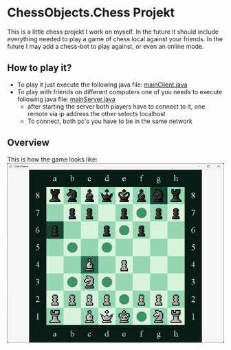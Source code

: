# ChessObjects.Chess Projekt
This is a little chess projekt I work on myself. 
In the future it should include everything needed to play a game of chess local against your friends. 
In the future I may add a chess-bot to play against, or even an online mode.

## How to play it?
- To play it just execute the following java file:
[mainClient.java](src/main/java/Main/MainClient.java) 
 - To play with friends on different computers one of you needs to execute following java file:
[mainServer.java](src/main/java/Main/MainServer.java)
   - after starting the server both players have to connect to it, one remote via ip address the other selects localhost
   - To connect, both pc's you have to be in the same network

## Overview
This is how the game looks like:
![chess-board](res/ReadMe/chess-board.png)
